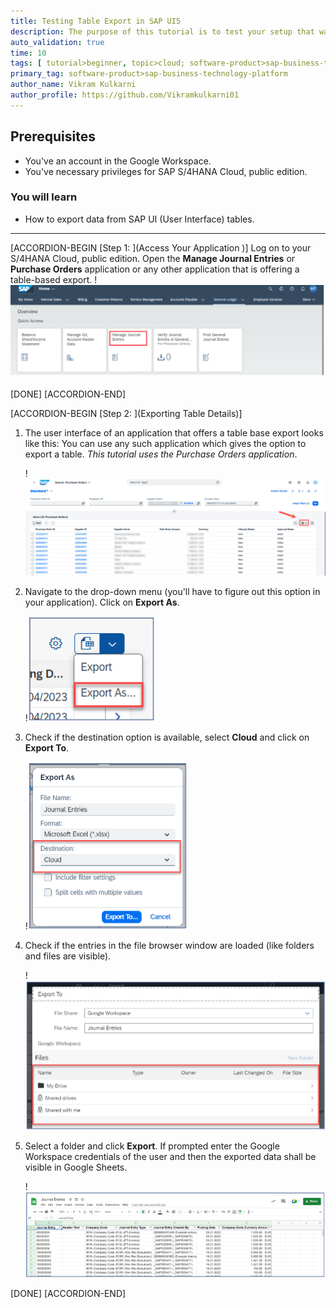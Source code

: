 ```yaml
---
title: Testing Table Export in SAP UI5
description: The purpose of this tutorial is to test your setup that was created in the previous tutorial series by exporting data from SAP S/4HANA Cloud, public edition to Google Sheets.
auto_validation: true
time: 10
tags: [ tutorial>beginner, topic>cloud; software-product>sap-business-technology-platform, software-product>sap-s-4hana; topic>Google Workspace; topic>SAPUI5]
primary_tag: software-product>sap-business-technology-platform
author_name: Vikram Kulkarni
author_profile: https://github.com/Vikramkulkarni01
---
```

## Prerequisites

- You've an account in the Google Workspace.
- You've necessary privileges for SAP S/4HANA Cloud, public edition.

### You will learn

- How to export data from SAP UI (User Interface) tables.

---
[ACCORDION-BEGIN [Step 1: ](Access Your Application )]
Log on to your S/4HANA Cloud, public edition. Open the **Manage Journal Entries** or **Purchase Orders** application or any other application that is offering a table-based export.
  !![Accessing System](LogOntoS4HANACloud.png)


[DONE]
[ACCORDION-END]

[ACCORDION-BEGIN [Step 2: ](Exporting Table Details)]
1. The user interface of an application that offers a table base export looks like this: You can use any such application which gives the option to export a table. *This tutorial uses the Purchase Orders application*.

    !![Table](LogOntoS4HANACloud2.1.png)

2. Navigate to the drop-down menu (you'll have to figure out this option in your application). Click on **Export As**.

    !![Export](ExportAs.png)

3. Check if the destination option is available, select **Cloud** and click on **Export To**.

    !![Destination to Export](Destination_cloud.png)

4. Check if the entries in the file browser window are loaded (like folders and files are visible).

    !![ExportTo](ExportTo.png)

5. Select a folder and click **Export**. If prompted enter the Google Workspace credentials of the user and then the exported data shall be visible in Google Sheets.

    !![ExcelSheet](JournalEntries_excel.png)

[DONE]
[ACCORDION-END]
